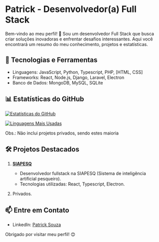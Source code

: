 # Patrick - Desenvolvedor(a) Full Stack

Bem-vindo ao meu perfil! 👋 Sou um desenvolvedor Full Stack que busca criar soluções inovadoras e enfrentar desafios interessantes. Aqui você encontrará um resumo do meu conhecimento, projetos e estatísticas.

## 🚀 Tecnologias e Ferramentas

- Linguagens: JavaScript, Python, Typescript, PHP, [HTML, CSS]
- Frameworks: React, Node.js, Django, Laravel, Electron
- Banco de Dados: MongoDB, MySQL, SQLite

## 📊 Estatísticas do GitHub

[![Estatísticas do GitHub](https://github-readme-stats.vercel.app/api?username=PatrickFS18&show_icons=true&count_private=true&hide=stars)](https://github.com/PatrickFS18)

[![Linguagens Mais Usadas](https://github-readme-stats.vercel.app/api/top-langs/?username=PatrickFS18&layout=compact)](https://github.com/PatrickFS18)

Obs.: Não inclui projetos privados, sendo estes maioria

## 🛠️ Projetos Destacados


1. **[SIAPESQ](https://github.com/PatrickFS18/PatrickFS18)**
   - Desenvolvedor fullstack na SIAPESQ (Sistema de inteligência artificial pesqueiro).
   - Tecnologias utilizadas: React, Typescript, Electron.

2. Privados.

## 📫 Entre em Contato

- LinkedIn: [Patrick Souza](https://www.linkedin.com/in/patrick-souza-b25071249/)

<!--
## 🌱 Atualmente Aprendendo

Estou atualmente focado em aprimorar minhas habilidades e conhecimentos
-->

Obrigado por visitar meu perfil! 😊

